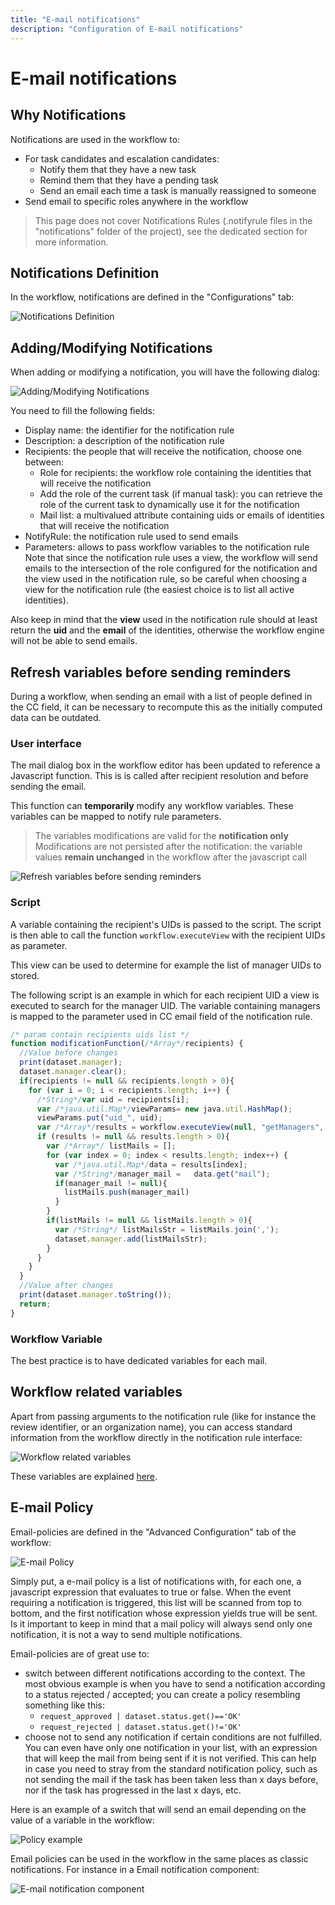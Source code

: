 ```yaml
---
title: "E-mail notifications"
description: "Configuration of E-mail notifications"
---
```


# E-mail notifications

## Why Notifications  

Notifications are used in the workflow to:  

- For task candidates and escalation candidates:  
  - Notify them that they have a new task
  - Remind them that they have a pending task
  - Send an email each time a task is manually reassigned to someone
- Send email to specific roles anywhere in the workflow

> This page does not cover Notifications Rules (.notifyrule files in the "notifications" folder of the project), see the dedicated section for more information.

## Notifications Definition

In the workflow, notifications are defined in the "Configurations" tab:  

![Notifications Definition](./images/notifications_definition.png "Notifications Definition")

## Adding/Modifying Notifications

When adding or modifying a notification, you will have the following dialog:  

![Adding/Modifying Notifications](./images/notification_new.png "Adding/Modifying Notifications")

You need to fill the following fields:  

- Display name: the identifier for the notification rule
- Description: a description of the notification rule
- Recipients: the people that will receive the notification, choose one between:  
  - Role for recipients: the workflow role containing the identities that will receive the notification
  - Add the role of the current task (if manual task): you can retrieve the role of the current task to dynamically use it for the notification
  - Mail list: a multivalued attribute containing uids or emails of identities that will receive the notification  
- NotifyRule: the notification rule used to send emails
- Parameters: allows to pass workflow variables to the notification rule
Note that since the notification rule uses a view, the workflow will send emails to the intersection of the role configured for the notification and the view used in the notification rule, so be careful when choosing a view for the notification rule (the easiest choice is to list all active identities).  

Also keep in mind that the **view** used in the notification rule should at least return the **uid** and the **email** of the identities, otherwise the workflow engine will not be able to send emails.  

## Refresh variables before sending reminders

During a workflow, when sending an email with a list of people defined in the CC field, it can be necessary to recompute this as the initially computed data can be outdated.

### User interface

The mail dialog box in the workflow editor has been updated to reference a Javascript function. This is is called after recipient resolution and before sending the email.

This function can **temporarily** modify any workflow variables. These variables can be mapped to notify rule parameters.  

> The variables modifications are valid for the **notification only**  
> Modifications are not persisted after the notification: the variable values **remain unchanged** in the workflow after the javascript call

![Refresh variables before sending reminders](./images/Be_able_to_refresh_variables_before_sending_reminders.png "Refresh variables before sending reminders")

### Script

A variable containing the recipient's UIDs is passed to the script. The script is then able to call the function `workflow.executeView` with the recipient UIDs as parameter.

This view can be used to determine for example the list of manager UIDs to stored.

The following script is an example in which for each recipient UID a view is executed to search for the manager UID. The variable containing managers is mapped to the parameter used in CC email field of the notification rule.

```js  
/* param contain recipients uids list */
function modificationFunction(/*Array*/recipients) {
  //Value before changes
  print(dataset.manager);
  dataset.manager.clear();
  if(recipients != null && recipients.length > 0){
    for (var i = 0; i < recipients.length; i++) {
      /*String*/var uid = recipients[i];
      var /*java.util.Map*/viewParams= new java.util.HashMap();
      viewParams.put("uid_", uid);
      var /*Array*/results = workflow.executeView(null, "getManagers", viewParams);
      if (results != null && results.length > 0){
        var /*Array*/ listMails = [];
        for (var index = 0; index < results.length; index++) {
          var /*java.util.Map*/data = results[index];
          var /*String*/manager_mail =   data.get("mail");
          if(manager_mail != null){
            listMails.push(manager_mail)
          }
        }
        if(listMails != null && listMails.length > 0){
          var /*String*/ listMailsStr = listMails.join(',');
          dataset.manager.add(listMailsStr);
        }
      }
    }
  }
  //Value after changes
  print(dataset.manager.toString());
  return;
}
```

### Workflow Variable

The best practice is to have dedicated variables for each mail.

## Workflow related variables

Apart from passing arguments to the notification rule (like for instance the review identifier, or an organization name), you can access standard information from the workflow directly in the notification rule interface:  

![Workflow related variables ](./images/task_url.png "Workflow related variables ")  

These variables are explained [here](../notification-rules/03-macros).  

## E-mail Policy

Email-policies are defined in the "Advanced Configuration" tab of the workflow:  

![E-mail Policy](./images/email_policy.png "E-mail Policy")  

Simply put, a e-mail policy is a list of notifications with, for each one, a javascript expression that evaluates to true or false. When the event requiring a notification is triggered, this list will be scanned from top to bottom, and the first notification whose expression yields true will be sent. Is it important to keep in mind that a mail policy will always send only one notification, it is not a way to send multiple notifications.  

Email-policies are of great use to:  

- switch between different notifications according to the context. The most obvious example is when you have to send a notification according to a status rejected / accepted; you can create a policy resembling something like this:  
  - `request_approved | dataset.status.get()=='OK'`
  - `request_rejected | dataset.status.get()!='OK'`
- choose not to send any notification if certain conditions are not fulfilled. You can even have only one notification in your list, with an expression that will keep the mail from being sent if it is not verified. This can help in case you need to stray from the standard notification policy, such as not sending the mail if the task has been taken less than x days before, nor if the task has progressed in the last x days, etc.  

Here is an example of a switch that will send an email depending on the value of a variable in the workflow:  

![Policy example](./images/policy_example.png "Policy example")  

Email policies can be used in the workflow in the same places as classic notifications. For instance in a Email notification component:  

![E-mail notification component](./images/email_notification_component.png "E-mail notification component")

